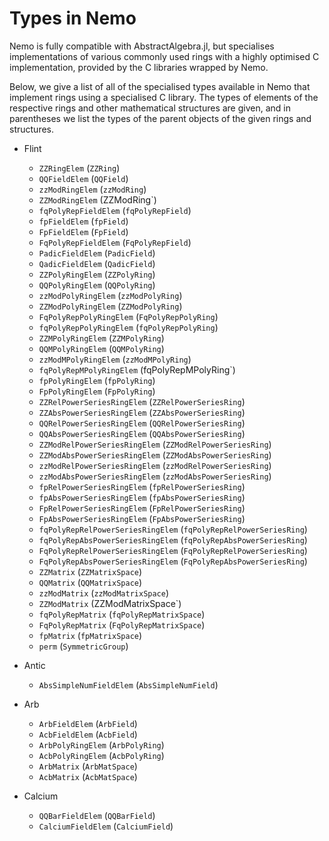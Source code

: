 # Types in Nemo

Nemo is fully compatible with AbstractAlgebra.jl, but specialises implementations of
various commonly used rings with a highly optimised C implementation, provided by the
C libraries wrapped by Nemo.

Below, we give a list of all of the specialised types available in Nemo that implement
rings using a specialised C library. The types of elements of the respective rings and
other mathematical structures are given, and in parentheses we list the types of the
parent objects of the given rings and structures.

  - Flint
     - `ZZRingElem` (`ZZRing`)
     - `QQFieldElem` (`QQField`)
     - `zzModRingElem` (`zzModRing`)
     - `ZZModRingElem` (ZZModRing`)
     - `fqPolyRepFieldElem` (`fqPolyRepField`)
     - `fpFieldElem` (`fpField`)
     - `FpFieldElem` (`FpField`)
     - `FqPolyRepFieldElem` (`FqPolyRepField`)
     - `PadicFieldElem` (`PadicField`)
     - `QadicFieldElem` (`QadicField`)
     - `ZZPolyRingElem` (`ZZPolyRing`)
     - `QQPolyRingElem` (`QQPolyRing`)
     - `zzModPolyRingElem` (`zzModPolyRing`)
     - `ZZModPolyRingElem` (`ZZModPolyRing`)
     - `FqPolyRepPolyRingElem` (`FqPolyRepPolyRing`)
     - `fqPolyRepPolyRingElem` (`fqPolyRepPolyRing`)
     - `ZZMPolyRingElem` (`ZZMPolyRing`)
     - `QQMPolyRingElem` (`QQMPolyRing`)
     - `zzModMPolyRingElem` (`zzModMPolyRing`)
     - `fqPolyRepMPolyRingElem` (fqPolyRepMPolyRing`)
     - `fpPolyRingElem` (`fpPolyRing`)
     - `FpPolyRingElem` (`FpPolyRing`)
     - `ZZRelPowerSeriesRingElem` (`ZZRelPowerSeriesRing`)
     - `ZZAbsPowerSeriesRingElem` (`ZZAbsPowerSeriesRing`)
     - `QQRelPowerSeriesRingElem` (`QQRelPowerSeriesRing`)
     - `QQAbsPowerSeriesRingElem` (`QQAbsPowerSeriesRing`)
     - `ZZModRelPowerSeriesRingElem` (`ZZModRelPowerSeriesRing`)
     - `ZZModAbsPowerSeriesRingElem` (`ZZModAbsPowerSeriesRing`)
     - `zzModRelPowerSeriesRingElem` (`zzModRelPowerSeriesRing`)
     - `zzModAbsPowerSeriesRingElem` (`zzModAbsPowerSeriesRing`)
     - `fpRelPowerSeriesRingElem` (`fpRelPowerSeriesRing`)
     - `fpAbsPowerSeriesRingElem` (`fpAbsPowerSeriesRing`)
     - `FpRelPowerSeriesRingElem` (`FpRelPowerSeriesRing`)
     - `FpAbsPowerSeriesRingElem` (`FpAbsPowerSeriesRing`)
     - `fqPolyRepRelPowerSeriesRingElem` (`fqPolyRepRelPowerSeriesRing`)
     - `fqPolyRepAbsPowerSeriesRingElem` (`fqPolyRepAbsPowerSeriesRing`)
     - `FqPolyRepRelPowerSeriesRingElem` (`FqPolyRepRelPowerSeriesRing`)
     - `FqPolyRepAbsPowerSeriesRingElem` (`FqPolyRepAbsPowerSeriesRing`)
     - `ZZMatrix` (`ZZMatrixSpace`)
     - `QQMatrix` (`QQMatrixSpace`)
     - `zzModMatrix` (`zzModMatrixSpace`)
     - `ZZModMatrix` (ZZModMatrixSpace`)
     - `fqPolyRepMatrix` (`fqPolyRepMatrixSpace`)
     - `FqPolyRepMatrix` (`FqPolyRepMatrixSpace`)
     - `fpMatrix` (`fpMatrixSpace`)
     - `perm` (`SymmetricGroup`)

  - Antic
     - `AbsSimpleNumFieldElem` (`AbsSimpleNumField`)

  - Arb
     - `ArbFieldElem` (`ArbField`)
     - `AcbFieldElem` (`AcbField`)
     - `ArbPolyRingElem` (`ArbPolyRing`)
     - `AcbPolyRingElem` (`AcbPolyRing`)
     - `ArbMatrix` (`ArbMatSpace`)
     - `AcbMatrix` (`AcbMatSpace`)

  - Calcium

     - `QQBarFieldElem` (`QQBarField`)
     - `CalciumFieldElem` (`CalciumField`)
